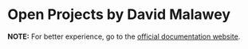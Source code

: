 # Open Projects by David Malawey

**NOTE:** For better experience, go to the [official documentation website](https://open.davidmalawey.com).